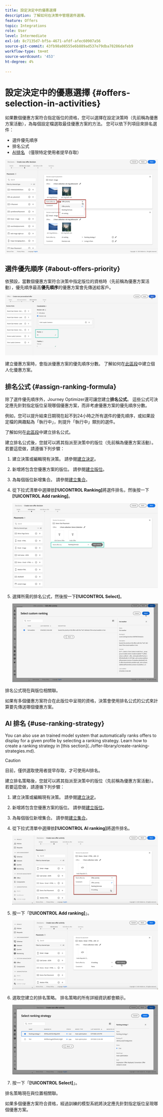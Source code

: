 ```yaml
---
title: 設定決定中的優惠選擇
description: 了解如何在決策中管理選件選擇。
feature: Offers
topic: Integrations
role: User
level: Intermediate
exl-id: 8c7135d7-bf5a-4671-afdf-afec60907a56
source-git-commit: 43fb98a08555e6b889ad537e79dba78286dafeb9
workflow-type: tm+mt
source-wordcount: '453'
ht-degree: 4%

---
```


# 設定決定中的優惠選擇 {#offers-selection-in-activities}

如果數個優惠方案符合指定版位的資格，您可以選擇在設定決策時（先前稱為優惠方案活動），為每個設定檔選取最佳優惠方案的方法。 您可以依下列項目來排名選件：
* 選件優先順序
* 排名公式
* [AI排名](#use-ranking-strategy) （僅限特定使用者提早存取）

![](../../assets/offer-rank-by.png)

## 選件優先順序 {#about-offers-priority}

依預設，當數個優惠方案符合決策中指定版位的資格時（先前稱為優惠方案活動），優先順序最高&#x200B;**優先順序**&#x200B;的優惠方案會先傳送給客戶。

![](../../assets/offer-priority.png)

建立優惠方案時，會指派優惠方案的優先順序分數。 了解如何在[此區段](../offer-library/creating-personalized-offers.md)中建立個人化優惠方案。

## 排名公式 {#assign-ranking-formula}

除了選件優先順序外，Journey Optimizer還可讓您建立&#x200B;**排名公式**。 這些公式可決定應先針對指定版位呈現哪個優惠方案，而非考慮優惠方案的優先順序分數。

例如，您可以提升結束日期現在起不到24小時之所有選件的優先順序，或如果設定檔的興趣點為「執行中」，則提升「執行中」類別的選件。

了解如何在[此區段](../offer-library/create-ranking-formulas.md)中建立排名公式。

建立排名公式後，您就可以將其指派至決策中的版位（先前稱為優惠方案活動）。 若要這麼做，請遵循下列步驟：

1. 建立決策或編輯現有決策。 請參閱[建立決定](../offer-activities/create-offer-activities.md)。

1. 新增將包含您優惠方案的版位。 請參閱[建立版位](../offer-library/creating-placements.md)。

1. 為每個版位新增集合。 請參閱[建立集合](../offer-library/creating-collections.md)。

1. 從下拉式清單中選擇依&#x200B;**[!UICONTROL Ranking]**&#x200B;將選件排名，然後按一下&#x200B;**[!UICONTROL Add ranking]**。

   ![](../../assets/offer-activity-ranking.png)

1. 選擇所需的排名公式，然後按一下&#x200B;**[!UICONTROL Select]**。

   ![](../../assets/ranking-selection.png)

排名公式現在與版位相關聯。

如果有多個優惠方案符合在此版位中呈現的資格，決策會使用排名公式的公式來計算要先傳送哪個優惠方案。

## AI 排名 {#use-ranking-strategy}

<!--If you are an [Adobe Experience Platform](https://experienceleague.adobe.com/docs/experience-platform/landing/home.html){target="_blank"} user leveraging the **Offer Decisioning** application service,-->You can also use an trained model system that automatically ranks offers to display for a given profile by selecting a ranking strategy. Learn how to create a ranking strategy in [this section](../offer-library/create-ranking-strategies.md).

>[!CAUTION]
>
>目前，僅供選取使用者提早存取，才可使用AI排名。

建立排名策略後，您就可以將其指派至決策中的版位（先前稱為優惠方案活動）。 若要這麼做，請遵循下列步驟：

1. 建立決策或編輯現有決策。 請參閱[建立決定](../offer-activities/create-offer-activities.md)。

1. 新增將包含您優惠方案的版位。 請參閱[建立版位](../offer-library/creating-placements.md)。

1. 為每個版位新增集合。 請參閱[建立集合](../offer-library/creating-collections.md)。

1. 從下拉式清單中選擇依&#x200B;**[!UICONTROL AI ranking]**&#x200B;將選件排名。

   ![](../../assets/ranking-selection-ai-ranking.png)

1. 按一下「**[!UICONTROL Add ranking]**」。

   ![](../../assets/ranking-selection-ai-ranking-add.png)

1. 選取您建立的排名策略。 排名策略的所有詳細資訊都會顯示。

   ![](../../assets/ranking-selection-ai-ranking-selected.png)

1. 按一下「**[!UICONTROL Select]**」。

排名策略現在與位置相關聯。

如果多個優惠方案符合資格，經過訓練的模型系統將決定應先針對指定版位呈現哪個優惠方案。

<!--Result? Describe the impact for the user, i.e. what's the effect of selecting this ranking strategy for this collection/placement.-->

<!--Click **[!UICONTROL Next]** to confirm and save your decision.-->
